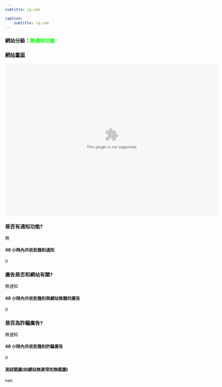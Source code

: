 ```yaml
---
subtitle: iq.com

caption:
	subtitle: iq.com
---
```


<h3>網站分級：<font color="#00FF00">無通知功能</font></h3>

### [網站畫面](iq.com)
<embed src="https://web.archive.org/web/iq.com" style="width:700px; height: 500px;">

### 是否有通知功能?
無

#### 48 小時內共收到幾則通知
0

### 廣告是否和網站有關?
無通知

#### 48 小時內共收到幾則與網站無關的廣告
0

### 是否為詐騙廣告?
無通知

#### 48 小時內共收到幾則詐騙廣告
0

#### 測試截圖(如網站無異常則無截圖)
nan

